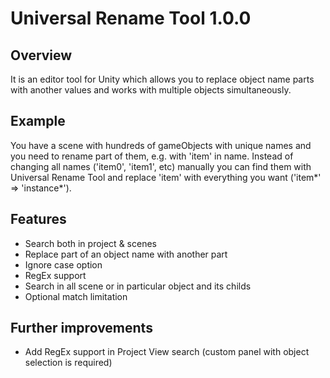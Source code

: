 # Universal Rename Tool 1.0.0

## Overview

It is an editor tool for Unity which allows you to replace object name parts with another values and works with multiple objects simultaneously.

## Example

You have a scene with hundreds of gameObjects with unique names and you need to rename part of them, e.g. with 'item' in name. Instead of changing all names ('item0', 'item1', etc) manually you can find them with Universal Rename Tool and replace 'item' with everything you want ('item\*' => 'instance\*').

## Features

* Search both in project & scenes
* Replace part of an object name with another part
* Ignore case option
* RegEx support
* Search in all scene or in particular object and its childs
* Optional match limitation

## Further improvements

* Add RegEx support in Project View search (custom panel with object selection is required)
